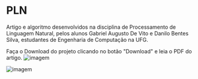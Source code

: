 # PLN

Artigo e algoritmo desenvolvidos na disciplina de Processamento de Linguagem Natural, pelos alunos Gabriel Augusto De Vito e Danilo Bentes Silva, estudantes de Engenharia de Computação na UFG.


Faça o Download do projeto clicando no botão "Download" e leia o PDF do artigo.
![imagem](https://cdn.pbrd.co/images/Hu91ptN.png)

![imagem](https://cdn.pbrd.co/images/Hu91OwB.png)
